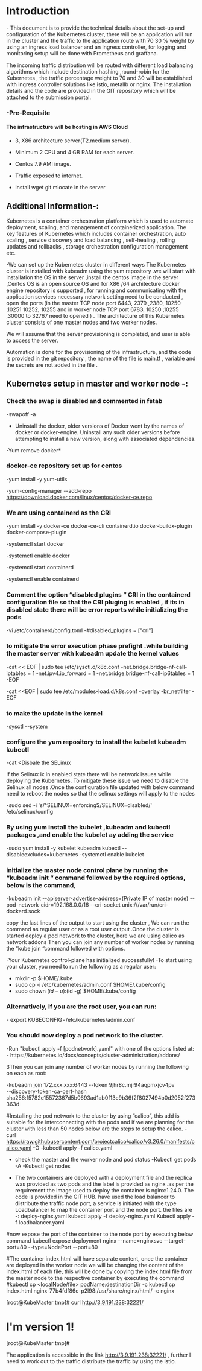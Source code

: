 <h1 >Introduction</h1>
- This document is to provide the technical details about the set-up and configuration of the Kubernetes cluster, there will be an application will run in the cluster and the traffic to the application route with 70 30 % weight by using an ingress load balancer and an ingress controller, for logging and monitoring setup will be done with Prometheus and graffana.

The incoming traffic distribution will be routed with different load balancing algorithms which include destination hashing ,round-robin for the Kubernetes , the traffic percentage weight to 70 and 30 will be established with ingress controller solutions like istio, metallb or nginx. The installation details and the code are provided in the GIT repository which will be attached to the submission portal.  
<h3>-Pre-Requisite </h3>
<h4>The infrastructure will be hosting in  AWS Cloud</h4>

- 3, X86 architecture server(T2.medium server).

- Minimum 2 CPU and 4 GB RAM for each server.
  
- Centos 7.9 AMI image.
  
- Traffic exposed to internet.
- Install wget git mlocate in the server
  
<h2>Additional Information-:</h2>
Kubernetes is a container orchestration platform which is used to automate deployment, scaling, and management of containerized application.  The key features of Kubernetes which includes container orchestration, auto scaling , service discovery and load balancing , self-healing , rolling updates and rollbacks , storage orchestration configuration management etc.

-We can set up the Kubernetes cluster in different ways The Kubernetes cluster is installed with kubeadm using the yum repository .we will start with installation the OS in the server ,install the centos image in the server ,Centos OS is an open source OS and for X86 /64 architecture  docker engine repository  is supported , for running and communicating with the application services necessary network setting need to be conducted ,  open the ports (in the master TCP node port 6443, 2379 ,2380, 10250 ,10251 10252, 10255 and in worker node TCP port 6783, 10250 ,10255 ,30000 to 32767 need to opened ) . The architecture of this Kubernetes cluster consists of one master nodes and two worker nodes. 

We will assume that the server provisioning is completed, and user is able to access the server. 

Automation is done for the provisioning of the infrastructure, and the code is provided in the git repository , the name of the file is  main.tf , variable and the secrets are not added in the file .

<h2>Kubernetes setup in master and worker node -:</h2>

<h3>Check the swap is disabled and commented in fstab</h3>
-swapoff -a

- Uninstall the docker, older versions of Docker went by the names of docker or docker-engine. Uninstall any such older versions before attempting to install a new version, along with associated dependencies.

-Yum remove docker*

<h3>docker-ce repository set up for centos</h3> 

-yum install -y yum-utils

-yum-config-manager --add-repo https://download.docker.com/linux/centos/docker-ce.repo

<h3>We are using containerd as the CRI</h3>

-yum install -y docker-ce docker-ce-cli containerd.io docker-buildx-plugin docker-compose-plugin

-systemctl start docker

-systemctl enable docker

-systemctl start containerd

-systemctl enable containerd

<h3>Comment the option  “disabled plugins “ CRI in the containerd configuration file so that the CRI  pluging is enabled , if its in disabled state there will be error reports while initializing the pods</h3>
-vi  /etc/containerd/config.toml
-#disabled_plugins = ["cri"]

<h3> to mitigate the error execution phase prefight  .while building the master server with kubeadm update the kernel values </h3> 
-cat << EOF | sudo tee /etc/sysctl.d/k8c.conf
-net.bridge.bridge-nf-call-iptables = 1
-net.ipv4.ip_forward                = 1
-net.bridge.bridge-nf-call-ip6tables = 1
-EOF

-cat <<EOF | sudo tee /etc/modules-load.d/k8s.conf
-overlay
-br_netfilter
-EOF
<h3>to make the update in the kernel</h3> 
-sysctl --system

<h3>configure the yum repository to install the kubelet kubeadm kubectl</h3>
-cat <<EOF | sudo tee /etc/yum.repos.d/kubernetes.repo
-[kubernetes]
-name=Kubernetes
-baseurl=https://packages.cloud.google.com/yum/repos/kubernetes-el7-\$basearch
-enabled=1
-gpgcheck=1
-gpgkey=https://packages.cloud.google.com/yum/doc/rpm-package-key.gpg
-exclude=kubelet kubeadm kubectl
-EOF

<h3>Disbale the SELinux </h3>

If the Selinux ix in enabled state there will be network issues while deploying the Kubernetes. To mitigate these issue we need to disable the Selinux all nodes .Once the configuration file updated with below command need to reboot the nodes so that the selinux settings will apply to the nodes
 
-sudo sed -i 's/^SELINUX=enforcing$/SELINUX=disabled/' /etc/selinux/config

<h3>By using yum install the kubelet ,kubeadm and  kubectl packages ,and enable the kubelet ay adding the service </h3>
-sudo yum install -y kubelet kubeadm kubectl --disableexcludes=kubernetes
-systemctl enable kubelet

<h3>initialize the master node control plane  by running the “kubeadm init “ command followed by the required options, below is the command,</h3>

-kubeadm init --apiserver-advertise-address=(Private IP of master node) --pod-network-cidr=192.168.0.0/16 --cri-socket unix:///var/run/cri-dockerd.sock

copy the last lines of the output to start using the cluster ,  We can run the command as regular user or as a root user output .Once the cluster is started deploy a pod network to the cluster, here we are using calico as network addons Then you can join any number of worker nodes by running the “kube join “command followed with options. 

-Your Kubernetes control-plane has initialized successfully!
-To start using your cluster, you need to run the following as a regular user: 
 - mkdir -p $HOME/.kube
 - sudo cp -i /etc/kubernetes/admin.conf $HOME/.kube/config
 - sudo chown $(id -u):$(id -g) $HOME/.kube/config
<h3>Alternatively, if you are the root user, you can run:</h3>
 - export KUBECONFIG=/etc/kubernetes/admin.conf

<h3>You should now deploy a pod network to the cluster.</h3>
-Run "kubectl apply -f [podnetwork].yaml" with one of the options listed at:
-  https://kubernetes.io/docs/concepts/cluster-administration/addons/

<h>3Then you can join any number of worker nodes by running the following on each as root:</h3>

-kubeadm join 172.xxx.xxx:6443 --token 9jhr8c.mjr94aqpmxjcv4pv \
        --discovery-token-ca-cert-hash sha256:f5782e15572367d5b0693ad1ab0f13c9b36f2f8027494b0d2052f273363d

#Installing the pod network to the cluster by using “calico”, this add is suitable for the interconnecting with the pods and if we are planning for the cluster with less than 50 nodes below are the steps to setup the calico.
-curl https://raw.githubusercontent.com/projectcalico/calico/v3.26.0/manifests/calico.yaml -O
-kubectl apply -f calico.yaml 

- check the master and the worker node and pod  status 
-Kubectl get pods -A
-Kubectl get nodes

- The two containers are deployed with a deployment file and the replica was provided as two pods and the label is provided as nginx .as per the requirement the image used to deploy the container is nginx:1.24.0. The code is provided in the GIT HUB.  have used the load balancer to distribute the traffic node port, a service is initiated with the type Loadbalancer to map the container port and the node port.
the files are -:
deploy-nginx.yaml
kubectl apply -f deploy-nginx.yaml
Kubectl apply -f loadbalancer.yaml

#now expose the port of the container to the node port by executing below command 
kubectl expose deployment nginx --name=nginxsvc --target-port=80 --type=NodePort --port=80

#The container index.html will have separate content, once the container are deployed in the worker node we will be changing the content of the index.html of each file, this will be done by copying the index.html file from the master node to the respective container by executing the command 
#kubectl cp <localNode/file> podName:destinationDir -c <Containername>
kubectl cp index.html nginx-77b4fdf86c-p2l98:/usr/share/nginx/html/ -c nginx

[root@KubeMaster tmp]# curl http://3.9.191.238:32221/
<!DOCTYPE html>
<html>
<head>
<title>Container 1</title>
</head>
<body>

<h1>I'm version 1!</h1>


</body>
</html>
[root@KubeMaster tmp]#



The application is accessible in the link http://3.9.191.238:32221/ , further I need to work out to the traffic distribute the traffic by using the istio.


